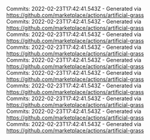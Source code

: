 Commits: 2022-02-23T17:42:41.543Z - Generated via https://github.com/marketplace/actions/artificial-grass
<br>
Commits: 2022-02-23T17:42:41.543Z - Generated via https://github.com/marketplace/actions/artificial-grass
<br>
Commits: 2022-02-23T17:42:41.543Z - Generated via https://github.com/marketplace/actions/artificial-grass
<br>
Commits: 2022-02-23T17:42:41.543Z - Generated via https://github.com/marketplace/actions/artificial-grass
<br>
Commits: 2022-02-23T17:42:41.543Z - Generated via https://github.com/marketplace/actions/artificial-grass
<br>
Commits: 2022-02-23T17:42:41.543Z - Generated via https://github.com/marketplace/actions/artificial-grass
<br>
Commits: 2022-02-23T17:42:41.543Z - Generated via https://github.com/marketplace/actions/artificial-grass
<br>
Commits: 2022-02-23T17:42:41.543Z - Generated via https://github.com/marketplace/actions/artificial-grass
<br>
Commits: 2022-02-23T17:42:41.543Z - Generated via https://github.com/marketplace/actions/artificial-grass
<br>
Commits: 2022-02-23T17:42:41.543Z - Generated via https://github.com/marketplace/actions/artificial-grass
<br>
